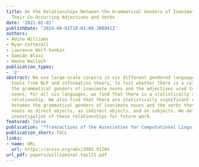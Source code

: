 ```yaml
---
title: On the Relationships Between the Grammatical Genders of Inanimate Nouns and
  Their Co-Occurring Adjectives and Verbs
date: '2021-01-01'
publishDate: '2024-06-01T10:01:09.308941Z'
authors:
- Adina Williams
- Ryan Cotterell
- Lawrence Wolf-Sonkin
- Damián Blasi
- Hanna Wallach
publication_types:
- '2'
abstract: We use large-scale corpora in six different gendered languages, along with
  tools from NLP and information theory, to test whether there is a relationship between
  the grammatical genders of inanimate nouns and the adjectives used to describe those
  nouns. For all six languages, we find that there is a statistically significant
  relationship. We also find that there are statistically significant relationships
  between the grammatical genders of inanimate nouns and the verbs that take those
  nouns as direct objects, as indirect objects, and as subjects. We defer a deeper
  investigation of these relationships for future work.
featured: false
publication: '*Transactions of the Association for Computational Linguistics*'
publication_short: TACL
links:
- name: URL
  url: https://arxiv.org/abs/2005.01204
url_pdf: papers/williams+al.tacl21.pdf
---
```


